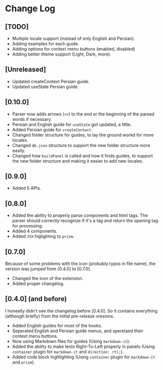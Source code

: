 # Change Log

## [TODO]

- Multiple locale support (instead of only English and Persian).
- Adding examples for each guide.
- Adding options for context menu buttons (enabled, disabled)
- Adding better theme support (Light, Dark, more).

## [Unreleased]

- Updated createContext Persian guide.
- Updated useState Persian guide.

## [0.10.0]

- Parser now adds arrows (`<>`) to the end or the beginning of the parsed words if necessary.
- Persian and English guide for `useState` got updated, a little.
- Added Persian guide for `createContext`.
- Changed folder structure for guides, to lay the ground workd for more locales.
- Changed `db.json` structure to support the new folder structure more easily.
- Changed how `buildPanel` is called and how it finds guides, to support the new folder structure and making it easier to add new locales.

## [0.9.0]

- Added 5 APIs.

## [0.8.0]

- Added the ability to properly parse components and html tags. The parser should correctly recognize if it's a tag and return the opening tag for processing.
- Added 4 components.
- Added `JSX` higlighting to `prism`.

## [0.7.0]

Because of some problems with the icon (probably typos in file name), the version was jumped from [0.4.0] to [0.7.0].
- Changed the icon of the extension.
- Added proper changelog.

## [0.4.0] (and before)

I honestly didn't see the changelog before [0.4.0]. So it contains everything (although briefly) from the initial pre-release vresions.
- Added English guides for most of the hooks.
- Seperated English and Persian guide menus, and speretaed their context menu buttons.
- Now using Markdown files for guides (Using `markdown-it`).
- Added the ability to make texts Right-To-Left properly in panels (Using `container` plugin for `markdown-it` and `direction: rtl;`).
- Added code block highlighting (Using `container` plugin for `markdown-it` and `prism`).